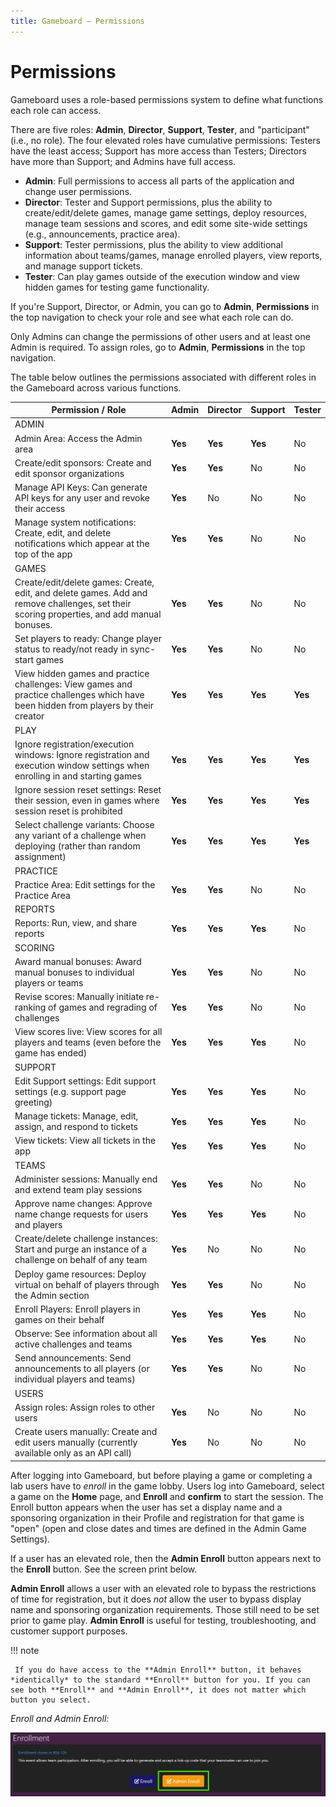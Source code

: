 ```yaml
---
title: Gameboard — Permissions
---
```


# Permissions

Gameboard uses a role-based permissions system to define what functions each role can access.

There are five roles: **Admin**, **Director**, **Support**, **Tester**, and "participant"  (i.e., no role). The four elevated roles have cumulative permissions: Testers have the least access; Support has more access than Testers; Directors have more than Support; and Admins have full access.

- **Admin**: Full permissions to access all parts of the application and change user permissions.
- **Director**: Tester and Support permissions, plus the ability to create/edit/delete games, manage game settings, deploy resources, manage team sessions and scores, and edit some site-wide settings (e.g., announcements, practice area).
- **Support**: Tester permissions, plus the ability to view additional information about teams/games, manage enrolled players, view reports, and manage support tickets.
- **Tester**: Can play games outside of the execution window and view hidden games for testing game functionality.

If you're Support, Director, or Admin, you can go to **Admin**, **Permissions** in the top navigation to check your role and see what each role can do.

Only Admins can change the permissions of other users and at least one Admin is required. To assign roles, go to **Admin**, **Permissions** in the top navigation.

The table below outlines the permissions associated with different roles in the Gameboard across various functions.

| Permission / Role                                            | Admin   | Director | Support | Tester  |
| ------------------------------------------------------------ | ------- | -------- | ------- | ------- |
| ADMIN                                                        |         |          |         |         |
| Admin Area: Access the Admin area                            | **Yes** | **Yes**  | **Yes** | No      |
| Create/edit sponsors: Create and edit sponsor organizations  | **Yes** | **Yes**  | No      | No      |
| Manage API Keys: Can generate API keys for any user and revoke their access | **Yes** | No       | No      | No      |
| Manage system notifications: Create, edit, and delete notifications which appear at the top of the app | **Yes** | **Yes**  | No      | No      |
| GAMES                                                        |         |          |         |         |
| Create/edit/delete games: Create, edit, and delete games. Add and remove challenges, set their scoring properties, and add manual bonuses. | **Yes** | **Yes**  | No      | No      |
| Set players to ready: Change player status to ready/not ready in sync-start games | **Yes** | **Yes**  | No      | No      |
| View hidden games and practice challenges: View games and practice challenges which have been hidden from players by their creator | **Yes** | **Yes**  | **Yes** | **Yes** |
| PLAY                                                         |         |          |         |         |
| Ignore registration/execution windows: Ignore registration and execution window settings when enrolling in and starting games | **Yes** | **Yes**  | **Yes** | **Yes** |
| Ignore session reset settings: Reset their session, even in games where session reset is prohibited | **Yes** | **Yes**  | **Yes** | **Yes** |
| Select challenge variants: Choose any variant of a challenge when deploying (rather than random assignment) | **Yes** | **Yes**  | **Yes** | **Yes** |
| PRACTICE                                                     |         |          |         |         |
| Practice Area: Edit settings for the Practice Area           | **Yes** | **Yes**  | No      | No      |
| REPORTS                                                      |         |          |         |         |
| Reports: Run, view, and share reports                        | **Yes** | **Yes**  | **Yes** | No      |
| SCORING                                                      |         |          |         |         |
| Award manual bonuses: Award manual bonuses to individual players or teams | **Yes** | **Yes**  | No      | No      |
| Revise scores: Manually initiate re-ranking of games and regrading of challenges | **Yes** | **Yes**  | No      | No      |
| View scores live: View scores for all players and teams (even before the game has ended) | **Yes** | **Yes**  | **Yes** | No      |
| SUPPORT                                                      |         |          |         |         |
| Edit Support settings: Edit support settings (e.g. support page greeting) | **Yes** | **Yes**  | **Yes** | No      |
| Manage tickets: Manage, edit, assign, and respond to tickets | **Yes** | **Yes**  | **Yes** | No      |
| View tickets: View all tickets in the app                    | **Yes** | **Yes**  | **Yes** | No      |
| TEAMS                                                        |         |          |         |         |
| Administer sessions: Manually end and extend team play sessions | **Yes** | **Yes**  | No      | No      |
| Approve name changes: Approve name change requests for users and players | **Yes** | **Yes**  | **Yes** | No      |
| Create/delete challenge instances: Start and purge an instance of a challenge on behalf of any team | **Yes** | No       | No      | No      |
| Deploy game resources: Deploy virtual on behalf of players through the Admin section | **Yes** | **Yes**  | No      | No      |
| Enroll Players: Enroll players in games on their behalf      | **Yes** | **Yes**  | **Yes** | No      |
| Observe: See information about all active challenges and teams | **Yes** | **Yes**  | **Yes** | No      |
| Send announcements: Send announcements to all players (or individual players and teams) | **Yes** | **Yes**  | No      | No      |
| USERS                                                        |         |          |         |         |
| Assign roles: Assign roles to other users                    | **Yes** | No       | No      | No      |
| Create users manually: Create and edit users manually (currently available only as an API call) | **Yes** | No       | No      | No      |

After logging into Gameboard, but before playing a game or completing a lab users have to *enroll* in the game lobby. Users log into Gameboard, select a game on the **Home** page, and **Enroll** and **confirm** to start the session. The Enroll button appears when the user has set a display name and a sponsoring organization in their Profile and registration for that game is "open" (open and close dates and times are defined in the Admin Game Settings).

If a user has an elevated role, then the **Admin Enroll** button appears next to the **Enroll** button. See the screen print below.

**Admin Enroll** allows a user with an elevated role to bypass the restrictions of time for registration, but it does *not* allow the user to bypass display name and sponsoring organization requirements. Those still need to be set prior to game play. **Admin Enroll** is useful for testing, troubleshooting, and customer support purposes.

!!! note

     If you do have access to the **Admin Enroll** button, it behaves *identically* to the standard **Enroll** button for you. If you can see both **Enroll** and **Admin Enroll**, it does not matter which button you select.

*Enroll and Admin Enroll:*

![enroll vs. admin enroll](img/enroll-admin-enroll.png)
